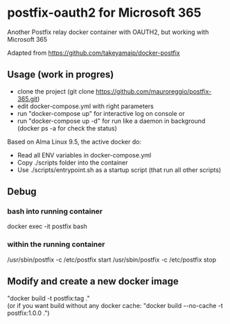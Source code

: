 # postfix-oauth2 for Microsoft 365 
Another Postfix relay docker container with OAUTH2, but working with Microsoft 365

Adapted from https://github.com/takeyamajp/docker-postfix

## Usage (work in progres) <br />
- clone the project (git clone https://github.com/mauroreggio/postfix-365.git) <br />
- edit docker-compose.yml with right parameters <br />
- run "docker-compose up" for interactive log on console or <br />
- run "docker-compose up -d" for run like a daemon in background (docker ps -a for check the status) <br />

Based on Alma Linux 9.5, the active docker do:
- Read all ENV variables in docker-compose.yml <br />
- Copy ./scripts folder into the container <br />
- Use ./scripts/entrypoint.sh as a startup script (that run all other scripts)

## Debug <br />
### bash into running container
docker exec -it postfix bash <br />

### within the running container
/usr/sbin/postfix -c /etc/postfix start
/usr/sbin/postfix -c /etc/postfix stop

## Modify and create a new docker image <br />
"docker build -t postfix:tag ." <br />
(or if you want build without any docker cache: "docker build --no-cache -t postfix:1.0.0 .") <br />

<br />
<br />




